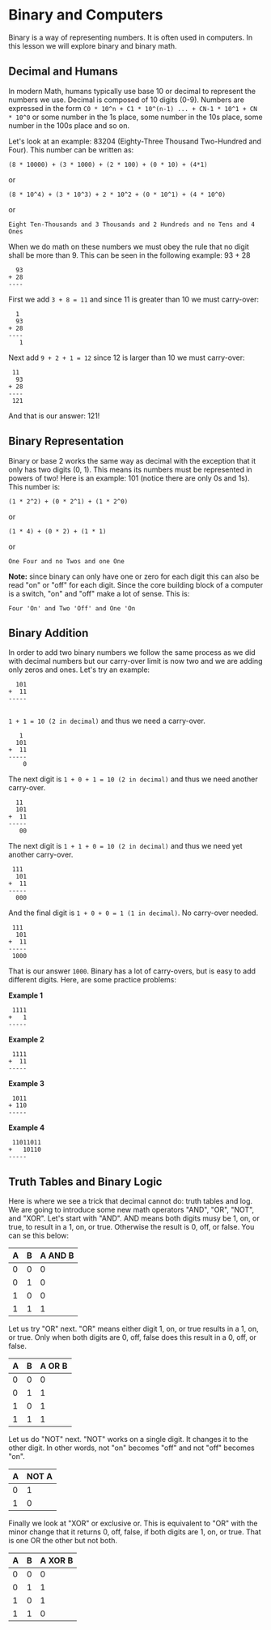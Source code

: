 # Binary and Computers

Binary is a way of representing numbers. It is often used in computers. In this lesson we will explore binary and binary math.


## Decimal and Humans

In modern Math, humans typically use base 10 or decimal to represent the numbers we use. Decimal is composed of 10 digits (0-9). Numbers are expressed in the form
`C0 * 10^n + C1 * 10^(n-1) ... + CN-1 * 10^1 + CN * 10^0` or some number in the 1s place, some number in the 10s place, some number in the 100s place and so on.

Let's look at an example: 83204 (Eighty-Three Thousand Two-Hundred and Four). This number can be written as:

```
(8 * 10000) + (3 * 1000) + (2 * 100) + (0 * 10) + (4*1)
```

or 

```
(8 * 10^4) + (3 * 10^3) + 2 * 10^2 + (0 * 10^1) + (4 * 10^0) 
```

or

```
Eight Ten-Thousands and 3 Thousands and 2 Hundreds and no Tens and 4 Ones 
```

When we do math on these numbers we must obey the rule that no digit shall be more than 9. This can be seen in the following example: 93 + 28

```
  93
+ 28
----
```

First we add `3 + 8 = 11` and since 11  is greater than 10 we must carry-over:

```
  1
  93
+ 28
----
   1
```

Next add `9 + 2 + 1 = 12` since 12 is larger than 10 we must carry-over:

```
 11
  93
+ 28
----
 121
```

And that is our answer: 121!

## Binary Representation

Binary or base 2 works the same way as decimal with the exception that it only has two digits (0, 1). This means its numbers must be represented in powers of two!
Here is an example: 101 (notice there are only 0s and 1s).  This number is:

```
(1 * 2^2) + (0 * 2^1) + (1 * 2^0)
```

or

```
(1 * 4) + (0 * 2) + (1 * 1)
```
or

```
One Four and no Twos and one One
```

**Note:** since binary can only have one or zero for each digit this can also be read "on" or "off" for each digit. Since the core building block of a computer is
a switch, "on" and "off" make a lot of sense. This is:

```
Four 'On' and Two 'Off' and One 'On
```

## Binary Addition

In order to add two binary numbers we follow the same process as we did with decimal numbers but our carry-over limit is now two and we are adding only zeros and
ones.  Let's try an example:

```
  101
+  11
-----
    
```

`1 + 1 = 10 (2 in decimal)` and thus we need a carry-over.

```
   1
  101
+  11
-----
    0
```

The next digit is `1 + 0 + 1 = 10 (2 in decimal)` and thus we need another carry-over.

```
  11
  101
+  11
-----
   00
```

The next digit is `1 + 1 + 0 = 10 (2 in decimal)` and thus we need yet another carry-over.


```
 111
  101
+  11
-----
  000
```

And the final digit is `1 + 0 + 0 = 1 (1 in decimal)`.  No carry-over needed.

```
 111
  101
+  11
-----
 1000
```

That is our answer `1000`. Binary has a lot of carry-overs, but is easy to add different digits.  Here, are some practice problems:

**Example 1**
```
 1111
+   1
-----
```

**Example 2**
```
 1111
+  11
-----
```

**Example 3**
```
 1011
+ 110
-----
```


**Example 4**
```
 11011011
+   10110
-----
```

## Truth Tables and Binary Logic

Here is where we see a trick that decimal cannot do: truth tables and log.  We are going to introduce some new math operators "AND", "OR", "NOT", and "XOR". Let's
start with "AND". AND means both digits musy be 1, on, or true, to result in a 1, on, or true. Otherwise the result is 0, off, or false. You can se this below:

| A | B | A AND B |
|---|---|---------|
| 0 | 0 | 0       |
| 0 | 1 | 0       |
| 1 | 0 | 0       |
| 1 | 1 | 1       |

Let us try "OR" next. "OR" means either digit 1, on, or true results in a 1, on, or true. Only when both digits are 0, off, false does this result in a 0, off, or
false.

| A | B | A OR B  |
|---|---|---------|
| 0 | 0 | 0       |
| 0 | 1 | 1       |
| 1 | 0 | 1       |
| 1 | 1 | 1       |

Let us do "NOT" next. "NOT" works on a single digit.  It changes it to the other digit. In other words, not "on" becomes "off" and not "off" becomes "on".

| A | NOT A   |
|---|---------|
| 0 | 1       |
| 1 | 0       |

Finally we look at "XOR" or exclusive or. This is equivalent to "OR" with the minor change that it returns 0, off, false, if both digits are 1, on, or true. That
is one OR the other but not both.

| A | B | A XOR B |
|---|---|---------|
| 0 | 0 | 0       |
| 0 | 1 | 1       |
| 1 | 0 | 1       |
| 1 | 1 | 0       |














